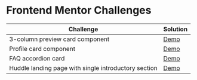 # Frontend Mentor Challenges

|Challenge|Solution|
|---|---|
|3-column preview card component|[Demo](https://xanish.github.io/frontendmentorio/src/3-column-preview-card-component/)|
|Profile card component|[Demo](https://xanish.github.io/frontendmentorio/src/profile-card-component/)|
|FAQ accordion card|[Demo](https://xanish.github.io/frontendmentorio/src/faq-accordion-card/)|
|Huddle landing page with single introductory section|[Demo](https://xanish.github.io/frontendmentorio/src/huddle-landing-page-with-single-introductory-section/)|
